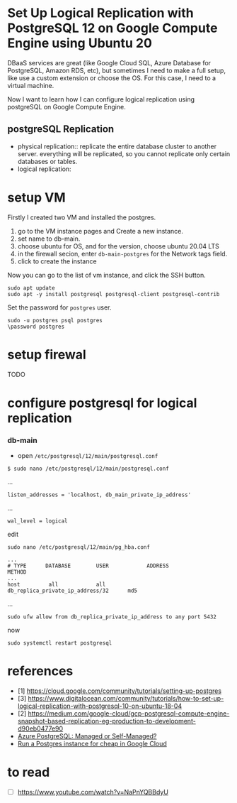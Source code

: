 # Set Up Logical Replication with PostgreSQL 12 on Google Compute Engine using Ubuntu 20 

DBaaS services are great (like Google Cloud SQL, Azure Database for PostgreSQL, Amazon RDS, etc), but sometimes I need to make a full setup, like use a custom extension or choose the OS. For this case, I need to a virtual machine. 

Now I want to learn how I can configure logical replication using postgreSQL on Google Compute Engine. 

## postgreSQL Replication

- physical replication:: replicate the entire database cluster to another server. everything will be replicated, so you cannot replicate only certain databases or tables.
- logical replication: 

# setup VM

Firstly I created two VM and installed the postgres.

1. go to the VM instance pages and Create a new instance. 
2. set name to db-main. 
3. choose ubuntu for OS, and for the version, choose ubuntu 20.04 LTS
4. in the firewall secion, enter `db-main-postgres` for the Network tags field.
5. click to create the instance

Now you can go to the list of vm instance, and click the SSH button.

```
sudo apt update
sudo apt -y install postgresql postgresql-client postgresql-contrib
```

Set the password for `postgres` user.
```
sudo -u postgres psql postgres
\password postgres
```

# setup firewal
TODO

# configure postgresql for logical replication

### db-main

- open `/etc/postgresql/12/main/postgresql.conf`
```
$ sudo nano /etc/postgresql/12/main/postgresql.conf
```
...
```
listen_addresses = 'localhost, db_main_private_ip_address'
```
...
```
wal_level = logical
```
edit 
```
sudo nano /etc/postgresql/12/main/pg_hba.conf
```
```
...
# TYPE      DATABASE        USER            ADDRESS                               METHOD
...
host         all            all             db_replica_private_ip_address/32      md5
```
...
```
sudo ufw allow from db_replica_private_ip_address to any port 5432
```

now
```
sudo systemctl restart postgresql
```

# references

- [1] https://cloud.google.com/community/tutorials/setting-up-postgres
- [3] https://www.digitalocean.com/community/tutorials/how-to-set-up-logical-replication-with-postgresql-10-on-ubuntu-18-04 
- [2] https://medium.com/google-cloud/gcp-postgresql-compute-engine-snapshot-based-replication-eg-production-to-development-d90eb0477e90 
- [Azure PostgreSQL: Managed or Self-Managed?](https://cloud.netapp.com/blog/azure-cvo-blg-azure-postgresql-managed-or-self-managed)
- [Run a Postgres instance for cheap in Google Cloud](https://medium.com/joncloudgeek/run-a-postgres-instance-for-cheap-in-google-cloud-d435a6deac8b)


# to read
- [ ] https://www.youtube.com/watch?v=NaPnYQBBdyU

